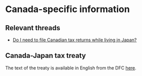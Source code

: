 # Canada-specific information

## Relevant threads

- [Do I need to file Canadian tax returns while living in Japan?](https://www.reddit.com/r/JapanFinance/comments/x82crm/anyone_else_declare_their_taxes_canadian/)

## Canada-Japan tax treaty

The text of the treaty is available in English from the DFC [here](https://www.canada.ca/en/department-finance/programs/tax-policy/tax-treaties/country/japan-convention-consolidated-1986-1999.html).
